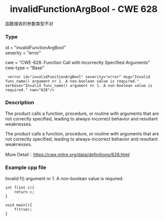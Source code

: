 # <center> invalidFunctionArgBool - CWE 628

函数接收的参数类型不对

### Type

id = "invalidFunctionArgBool"  
severity = "error"

cwe = "CWE-628: Function Call with Incorrectly Specified Arguments"  
cwe-type = "Base"

     <error id="invalidFunctionArgBool" severity="error" msg="Invalid func_name() argument nr 1. A non-boolean value is required." verbose="Invalid func_name() argument nr 1. A non-boolean value is required." cwe="628"/>



### Description

The product calls a function, procedure, or routine with arguments that are not correctly specified, leading to always-incorrect behavior and resultant weaknesses.

The product calls a function, procedure, or routine with arguments that are not correctly specified, leading to always-incorrect behavior and resultant weaknesses.

More Detail：https://cwe.mitre.org/data/definitions/628.html  



### Example cpp file

Invalid f() argument nr 1. A non-boolean value is required.

	int f(int c){
		return c;
	}

	void main(){
		f(true);
	}
